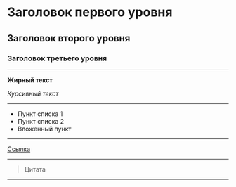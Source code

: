 # Заголовок первого уровня

## Заголовок второго уровня

### Заголовок третьего уровня

---

**Жирный текст**

*Курсивный текст*

---

- Пункт списка 1
- Пункт списка 2
- Вложенный пункт

---

[Ссылка](https://ru.wikipedia.org/wiki/%D0%92%D0%B8%D0%BA%D0%B8%D0%BF%D0%B5%D0%B4%D0%B8%D1%8F)

---

> Цитата

---